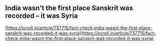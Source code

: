 ## India wasn't the first place Sanskrit was recorded – it was Syria
  
  [https://scroll.in/article/737715/fact-check-india-wasnt-the-first-place-sanskrit-was-recorded-it-was-syria](https://scroll.in/article/737715/fact-check-india-wasnt-the-first-place-sanskrit-was-recorded-it-was-syria)